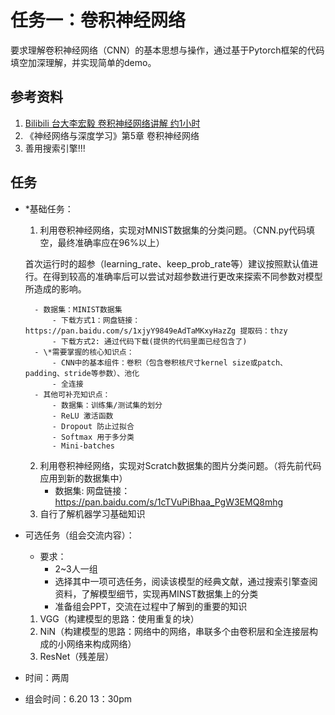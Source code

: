 # 任务一：卷积神经网络
要求理解卷积神经网络（CNN）的基本思想与操作，通过基于Pytorch框架的代码填空加深理解，并实现简单的demo。

## 参考资料
1. [Bilibili 台大李宏毅 卷积神经网络讲解 约1小时](https://www.bilibili.com/video/BV1Lb411b7BS?from=search&seid=41737188674805425)
1. 《神经网络与深度学习》第5章 卷积神经网络
2. 善用搜索引擎!!!

## 任务

- \*基础任务：
    1. 利用卷积神经网络，实现对MNIST数据集的分类问题。（CNN.py代码填空，最终准确率应在96%以上）
    
    首次运行时的超参（learning_rate、keep_prob_rate等）建议按照默认值进行。在得到较高的准确率后可以尝试对超参数进行更改来探索不同参数对模型所造成的影响。
    
        - 数据集：MINIST数据集 
            - 下载方式1：网盘链接：https://pan.baidu.com/s/1xjyY9849eAdTaMKxyHazZg 提取码：thzy 
            - 下载方式2: 通过代码下载(提供的代码里面已经包含了)
        - \*需要掌握的核心知识点：
            - CNN中的基本组件：卷积（包含卷积核尺寸kernel size或patch、padding、stride等参数）、池化
            - 全连接
        - 其他可补充知识点：
            - 数据集：训练集/测试集的划分
            - ReLU 激活函数
            - Dropout 防止过拟合
            - Softmax 用于多分类
            - Mini-batches
    
    2. 利用卷积神经网络，实现对Scratch数据集的图片分类问题。（将先前代码应用到新的数据集中）
        - 数据集: 网盘链接：https://pan.baidu.com/s/1cTVuPiBhaa_PgW3EMQ8mhg
    3. 自行了解机器学习基础知识


- 可选任务（组会交流内容）：
    - 要求：
        - 2~3人一组
        - 选择其中一项可选任务，阅读该模型的经典文献，通过搜索引擎查阅资料，了解模型细节，实现再MINST数据集上的分类
        - 准备组会PPT，交流在过程中了解到的重要的知识
    1. VGG（构建模型的思路：使用重复的块）
    2. NiN（构建模型的思路：网络中的网络，串联多个由卷积层和全连接层构成的小网络来构成网络）
    3. ResNet（残差层）
    
- 时间：两周
- 组会时间：6.20 13：30pm

